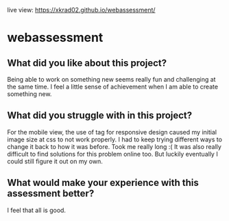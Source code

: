 live view: https://xkrad02.github.io/webassessment/

# webassessment

## What did you like about this project?
Being able to work on something new seems really fun and challenging at the same time. I feel a little sense of achievement when I am able to create something new.

## What did you struggle with in this project?
For the mobile view, the use of <picture> tag for responsive design caused my initial image size at css to not work properly. I had to keep trying different ways to change it back to how it was before. Took me really long :( It was also really difficult to find solutions for this problem online too. But luckily eventually I could still figure it out on my own.
  
## What would make your experience with this assessment better?
I feel that all is good.

